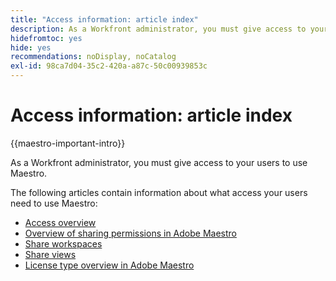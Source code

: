 ```yaml
---
title: "Access information: article index"
description: As a Workfront administrator, you must give access to your users to use Maestro. The following articles contain information about what access your users need to use Maestro.
hidefromtoc: yes
hide: yes
recommendations: noDisplay, noCatalog
exl-id: 98ca7d04-35c2-420a-a87c-50c00939853c
---
```

# Access information: article index

{{maestro-important-intro}}

As a Workfront administrator, you must give access to your users to use Maestro. 

The following articles contain information about what access your users need to use Maestro: 

* [Access overview](../access/access-overview.md)
* [Overview of sharing permissions in Adobe Maestro](/help/quicksilver/maestro/access/sharing-permissions-overview.md)
* [Share workspaces](/help/quicksilver/maestro/access/share-workspaces.md)
* [Share views](/help/quicksilver/maestro/access/share-views.md)
* [License type overview in Adobe Maestro](/help/quicksilver/maestro/access/license-type-overview.md)



